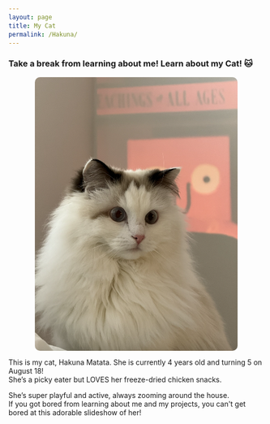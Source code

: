 ```yaml
---
layout: page
title: My Cat
permalink: /Hakuna/
---
```


<style>
.slideshow {
  position: relative;
  width: 400px;
  margin: auto;
  overflow: hidden;
  border-radius: 10px;
}

.slides {
  display: flex;
  animation: slide 24s infinite;
}

.slides img {
  width: 400px;
  height: auto;
  flex-shrink: 0;
}

@keyframes slide {
  0% { transform: translateX(0); }
  16.6% { transform: translateX(0); }
  33.3% { transform: translateX(-400px); }
  49.9% { transform: translateX(-400px); }
  66.6% { transform: translateX(-800px); }
  83.2% { transform: translateX(-800px); }
  100% { transform: translateX(0); }
}
</style>

### Take a break from learning about me! Learn about my Cat! 🐱

<div class="slideshow">
  <div class="slides">
    <img src="/Hakuna.png" alt="Hakuna">
    <img src="/Hakuna2.png" alt="Hakuna2">
    <img src="/Hakuna3.png" alt="Hakuna3">
    <img src="/Hakuna4.JPG" alt="Hakuna4">
    <img src="/Hakuna5.JPG" alt="Hakuna5">
    <img src="/Hakuna6.PNG" alt="Hakuna6">
  </div>
</div>

This is my cat, Hakuna Matata. She is currently 4 years old and turning 5 on August 18!  
She’s a picky eater but LOVES her freeze-dried chicken snacks.  

She’s super playful and active, always zooming around the house.  
If you got bored from learning about me and my projects, you can't get bored at this adorable slideshow of her! 

